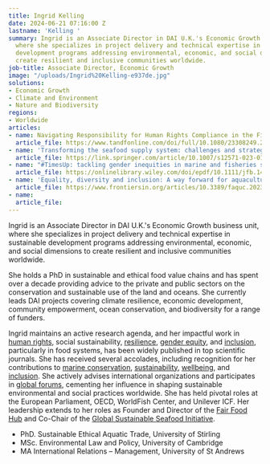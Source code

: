 ```yaml
---
title: Ingrid Kelling
date: 2024-06-21 07:16:00 Z
lastname: 'Kelling '
summary: Ingrid is an Associate Director in DAI U.K.'s Economic Growth business unit,
  where she specializes in project delivery and technical expertise in sustainable
  development programs addressing environmental, economic, and social dimensions to
  create resilient and inclusive communities worldwide.
job-title: Associate Director, Economic Growth
image: "/uploads/Ingrid%20Kelling-e937de.jpg"
solutions:
- Economic Growth
- Climate and Environment
- Nature and Biodiversity
regions:
- Worldwide
articles:
- name: Navigating Responsibility for Human Rights Compliance in the Fishing Industry
  article_file: https://www.tandfonline.com/doi/full/10.1080/23308249.2024.2329915
- name: 'Transforming the seafood supply system: challenges and strategies for resilience'
  article_file: https://link.springer.com/article/10.1007/s12571-023-01400-5
- name: "#TimesUp: tackling gender inequities in marine and fisheries science"
  article_file: https://onlinelibrary.wiley.com/doi/epdf/10.1111/jfb.14936
- name: 'Equality, diversity and inclusion: A way forward for aquaculture in Scotland'
  article_file: https://www.frontiersin.org/articles/10.3389/faquc.2023.1151853/full
- name: 
  article_file: 
---
```


Ingrid is an Associate Director in DAI U.K.'s Economic Growth business unit, where she specializes in project delivery and technical expertise in sustainable development programs addressing environmental, economic, and social dimensions to create resilient and inclusive communities worldwide.

She holds a PhD in sustainable and ethical food value chains and has spent over a decade providing advice to the private and public sectors on the conservation and sustainable use of the land and oceans. She currently leads DAI projects covering climate resilience, economic development, community empowerment, ocean conservation, and biodiversity for a range of funders.

Ingrid maintains an active research agenda, and her impactful work in [human rights](https://doi.org/10.1080/23308249.2024.2329915), social sustainability, [resilience](https://doi.org/10.1007/s12571-023-01400-5), [gender equity](https://doi.org/10.1111/jfb.14936), and [inclusion](https://doi.org/10.3389/faquc.2023.1151853), particularly in food systems, has been widely published in top scientific journals. She has received several accolades, including recognition for her contributions to [marine conservation](https://www.scotsman.com/education/podcast-exploring-the-blue-doughnut-and-the-wellbeing-economy-for-fisheries-4173263), [sustainability](https://www.youtube.com/watch?v=v3oTnieoAt0&t=43s), [wellbeing](http://https://www.youtube.com/watch?v=53-Zy7298PM), and [inclusion](https://www.hw.ac.uk/news-archive/2023/lyell-centre-scientist-named-academic.htm). She actively advises international organizations and participates in [global forums](https://www.beyond-growth-2023.eu/speaker/ingrid-kelling/), cementing her influence in shaping sustainable environmental and social practices worldwide. She has held pivotal roles at the European Parliament, OECD, WorldFish Center, and Unilever ICF. Her leadership extends to her roles as Founder and Director of the [Fair Food Hub](http://www.fairfoodhub.org/) and Co-Chair of the [Global Sustainable Seafood Initiative](http://www.ourgssi.org/).

* PhD. Sustainable Ethical Aquatic Trade, University of Stirling
* MSc. Environmental Law and Policy, University of Cambridge
* MA International Relations – Management, University of St Andrews